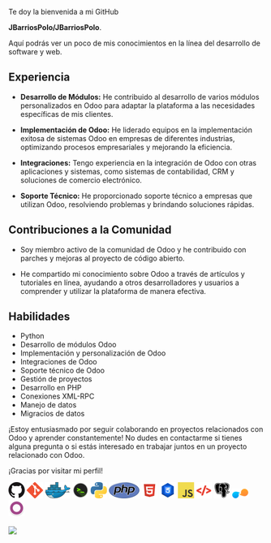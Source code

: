 Te doy la bienvenida a mi GitHub
<!----------------------------------------------->
**JBarriosPolo/JBarriosPolo**.
<!----------------------------------------------->
Aquí podrás ver un poco de mis conocimientos en la línea del desarrollo de software y web.

## Experiencia

- **Desarrollo de Módulos:** He contribuido al desarrollo de varios módulos personalizados en Odoo para adaptar la plataforma a las necesidades específicas de mis clientes.

- **Implementación de Odoo:** He liderado equipos en la implementación exitosa de sistemas Odoo en empresas de diferentes industrias, optimizando procesos empresariales y mejorando la eficiencia.

- **Integraciones:** Tengo experiencia en la integración de Odoo con otras aplicaciones y sistemas, como sistemas de contabilidad, CRM y soluciones de comercio electrónico.

- **Soporte Técnico:** He proporcionado soporte técnico a empresas que utilizan Odoo, resolviendo problemas y brindando soluciones rápidas.

## Contribuciones a la Comunidad

- Soy miembro activo de la comunidad de Odoo y he contribuido con parches y mejoras al proyecto de código abierto.

- He compartido mi conocimiento sobre Odoo a través de artículos y tutoriales en línea, ayudando a otros desarrolladores y usuarios a comprender y utilizar la plataforma de manera efectiva.

## Habilidades

- Python
- Desarrollo de módulos Odoo
- Implementación y personalización de Odoo
- Integraciones de Odoo
- Soporte técnico de Odoo
- Gestión de proyectos
- Desarrollo en PHP
- Conexiones XML-RPC
- Manejo de datos
- Migracios de datos

¡Estoy entusiasmado por seguir colaborando en proyectos relacionados con Odoo y aprender constantemente! No dudes en contactarme si tienes alguna pregunta o si estás interesado en trabajar juntos en un proyecto relacionado con Odoo.

¡Gracias por visitar mi perfil!


<!-----------------ICONOS---------------------------->
[![Github](icons/github.png)](https://github.com/JBarriosPolo) ![Git](icons/git.png) [![Docker](icons/docker.png)](https://hub.docker.com/u/hikopolo) ![Bash](icons/bash.png) ![Python](icons/python.png) ![PHP](icons/php.png) ![HTML](icons/html.png) ![CSS](icons/css.png) ![JavaScript](icons/javascript.png) ![XML](icons/xml.png) ![PostgreSQL](icons/psq.png) ![Yappy](icons/yappy.png) ![Odoo](icons/odoo.png)


<!----------------------------------------------------->
<!---------Lenguajes--------->
<img height=200 align="center" src="https://github-readme-stats.vercel.app/api/top-langs/?username=JBarriosPolo&hide=c%23,powershell,Mathematica,Ruby,Objective-C,Objective-C%2b%2b,Cuda&title_color=61dafb&text_color=ffffff&icon_color=61dafb&bg_color=20232a&langs_count=8&layout=compact&border_color=61dafb&hide_border=true&size_weight=0.5&count_weight=0.5"/>
<!---------------------------------------------------->